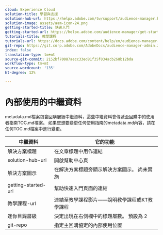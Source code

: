 ```yaml
---
cloud: Experience Cloud
solution-title: 學習與支援
solution-hub-url: https://helpx.adobe.com/tw/support/audience-manager.html
solution-image: assets/aam-icon-24.png
getting-started-title: 快速入門
getting-started-url: https://helpx.adobe.com/audience-manager/get-started.html
tutorials-title: 教學課程
tutorials-url: https://docs.adobe.com/content/help/en/audience-manager-learn/tutorials/overview.html
git-repo: https://git.corp.adobe.com/AdobeDocs/audience-manager-admin.zh-Hant
index: false
translation-type: tm+mt
source-git-commit: 2152bf70087aecc33ed81f35f034acb268b12bda
workflow-type: tm+mt
source-wordcount: '135'
ht-degree: 12%

---
```



# 內部使用的中繼資料

metadata.md檔案包含回購層級中繼資料，這些中繼資料會傳遞至回購中的使用者指南TOC.md檔案。 如果您想要變更任何使用指南的metadata.md內容，請在任何TOC.md檔案中進行變更。

| 中繼資料 | 它的功能 |
|--- |--- |
| 解決方案標題 | 在文章標題中用作連結 |
| solution-hub-url | 開啟幫助中心頁 |
| 解決方案圖示 | 在解決方案標題旁顯示解決方案圖示。 尚未實施 |
| getting-started-url | 幫助快速入門頁面的連結 |
| 教學課程-url | 連結至教學課程影片——說明教學課程或KT教學課程 |
| 迷你目錄層級 | 決定出現在右側欄中的標題層數。 預設為 2 |
| git-repo | 指定主回購協定的內部使用位置 |

